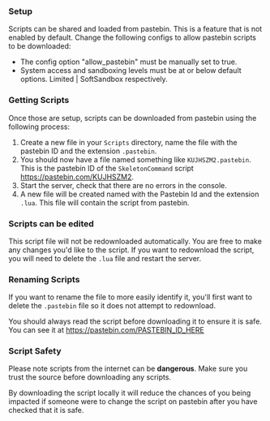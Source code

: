 ﻿### Setup
Scripts can be shared and loaded from pastebin. This is a feature that is not enabled by default.
Change the following configs to allow pastebin scripts to be downloaded:
- The config option "allow_pastebin" must be manually set to true.
- System access and sandboxing levels must be at or below default options. Limited | SoftSandbox respectively.

### Getting Scripts
Once those are setup, scripts can be downloaded from pastebin using the following process:

1. Create a new file in your `Scripts` directory, name the file with the pastebin ID and the extension `.pastebin`.
2. You should now have a file named something like `KUJHSZM2.pastebin`. This is the pastebin ID of the `SkeletonCommand` script https://pastebin.com/KUJHSZM2.
3. Start the server, check that there are no errors in the console.
4. A new file will be created named with the Pastebin Id and the extension `.lua`. This file will contain the script from pastebin.

### Scripts can be edited

This script file will not be redownloaded automatically. You are free to make any changes you'd like to the script. If you want to redownload the script, you will need to delete the `.lua` file and restart the server.

### Renaming Scripts

If you want to rename the file to more easily identify it, you'll first want to delete the `.pastebin` file so it does not attempt to redownload.

You should always read the script before downloading it to ensure it is safe. You can see it at https://pastebin.com/PASTEBIN_ID_HERE

### Script Safety
Please note scripts from the internet can be **dangerous**. Make sure you trust the source before downloading any scripts.

By downloading the script locally it will reduce the chances of you being impacted if someone were to change the script on pastebin after you have checked that it is safe.

